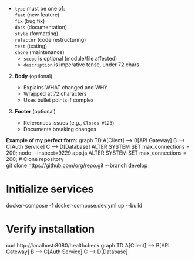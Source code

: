 - `type` must be one of:  
     `feat` (new feature)  
     `fix` (bug fix)  
     `docs` (documentation)  
     `style` (formatting)  
     `refactor` (code restructuring)  
     `test` (testing)  
     `chore` (maintenance)  
   - `scope` is optional (module/file affected)  
   - `description` is imperative tense, under 72 chars  

2. **Body** (optional)  
   - Explains WHAT changed and WHY  
   - Wrapped at 72 characters  
   - Uses bullet points if complex  

3. **Footer** (optional)  
   - References issues (e.g., `Closes #123`)  
   - Documents breaking changes  

**Example of my perfect form:**
graph TD
    A[Client] --> B[API Gateway]
    B --> C[Auth Service]
    C --> D[Database]
    ALTER SYSTEM SET max_connections = 200;
    node --inspect=9229 app.js
    ALTER SYSTEM SET max_connections = 200;
    # Clone repository  
git clone https://github.com/org/repo.git --branch develop  

# Initialize services  
docker-compose -f docker-compose.dev.yml up --build  

# Verify installation  
curl http://localhost:8080/healthcheck
graph TD
    A[Client] --> B[API Gateway]
    B --> C[Auth Service]
    C --> D[Database]
